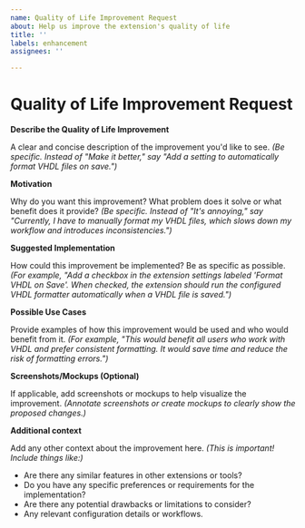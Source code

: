 ```yaml
---
name: Quality of Life Improvement Request
about: Help us improve the extension's quality of life
title: ''
labels: enhancement
assignees: ''

---
```


# Quality of Life Improvement Request

**Describe the Quality of Life Improvement**

A clear and concise description of the improvement you'd like to see. *(Be specific. Instead of "Make it better," say "Add a setting to automatically format VHDL files on save.")*

**Motivation**

Why do you want this improvement? What problem does it solve or what benefit does it provide? *(Be specific. Instead of "It's annoying," say "Currently, I have to manually format my VHDL files, which slows down my workflow and introduces inconsistencies.")*

**Suggested Implementation**

How could this improvement be implemented? Be as specific as possible. *(For example, "Add a checkbox in the extension settings labeled 'Format VHDL on Save'. When checked, the extension should run the configured VHDL formatter automatically when a VHDL file is saved.")*

**Possible Use Cases**

Provide examples of how this improvement would be used and who would benefit from it. *(For example, "This would benefit all users who work with VHDL and prefer consistent formatting. It would save time and reduce the risk of formatting errors.")*

**Screenshots/Mockups (Optional)**

If applicable, add screenshots or mockups to help visualize the improvement. *(Annotate screenshots or create mockups to clearly show the proposed changes.)*

**Additional context**

Add any other context about the improvement here. *(This is important! Include things like:)*

* Are there any similar features in other extensions or tools?
* Do you have any specific preferences or requirements for the implementation?
* Are there any potential drawbacks or limitations to consider?
* Any relevant configuration details or workflows.
